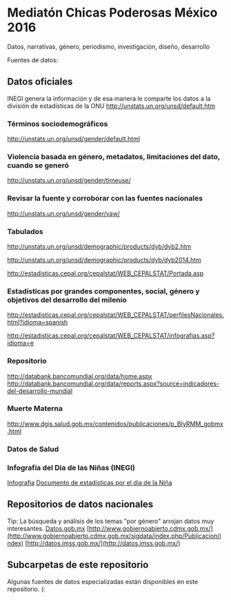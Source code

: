 # Mediatón Chicas Poderosas México 2016
Datos, narrativas, género, periodismo, investigación, diseño, desarrollo
 
Fuentes de datos:

## Datos oficiales
INEGI genera la información y de esa manera le comparte los datos a la división de estadísticas de la ONU
http://unstats.un.org/unsd/default.htm

### Términos sociodemográficos
http://unstats.un.org/unsd/gender/default.html 

### Violencia basada en género, metadatos, limitaciones del dato, cuando se generó
http://unstats.un.org/unsd/gender/timeuse/

### Revisar la fuente y corroborar con las fuentes nacionales
http://unstats.un.org/unsd/gender/vaw/

### Tabulados
http://unstats.un.org/unsd/demographic/products/dyb/dyb2.htm 

http://unstats.un.org/unsd/demographic/products/dyb/dyb2014.htm 

http://estadisticas.cepal.org/cepalstat/WEB_CEPALSTAT/Portada.asp

### Estadísticas por grandes componentes, social, género y objetivos del desarrollo del milenio
http://estadisticas.cepal.org/cepalstat/WEB_CEPALSTAT/perfilesNacionales.html?idioma=spanish 

http://estadisticas.cepal.org/cepalstat/WEB_CEPALSTAT/infografias.asp?idioma=e

### Repositorio
http://databank.bancomundial.org/data/home.aspx
http://databank.bancomundial.org/data/reports.aspx?source=indicadores-del-desarrollo-mundial

### Muerte Materna
http://www.dgis.salud.gob.mx/contenidos/publicaciones/p_BIyRMM_gobmx.html

### Datos de Salud


### Infografía del Dia de las Niñas (INEGI)
[Infografia](https://s21.postimg.org/itzuns21j/infografi_a_11_oct_dia_de_la_nin_a_D.jpg)
[Documento de estadísticas por el dia de la Niña](http://bit.ly/2eEtQpD)


## Repositorios de datos nacionales

Tip: La búsqueda y análisis de los temas "por género" arrojan datos muy interesantes.
[Datos.gob.mx](http://datos.gob.mx/)
[http://www.gobiernoabierto.cdmx.gob.mx/](http://www.gobiernoabierto.cdmx.gob.mx/sigdata/index.php/Publicacion/index)
[http://datos.imss.gob.mx/](http://datos.imss.gob.mx/)

## Subcarpetas de este repositorio

Algunas fuentes de datos especializadas están disponibles en este repositorio. (:
